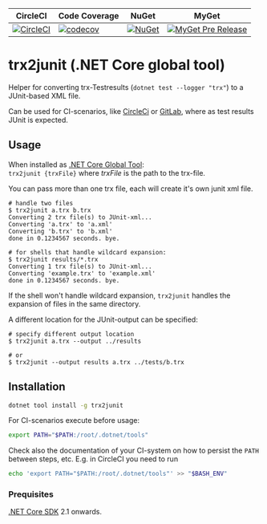 | CircleCI | Code Coverage | NuGet | MyGet |  
| -- | -- | -- | -- |  
| [![CircleCI](https://circleci.com/gh/gfoidl/trx2junit/tree/master.svg?style=svg)](https://circleci.com/gh/gfoidl/trx2junit/tree/master)| [![codecov](https://codecov.io/gh/gfoidl/trx2junit/branch/master/graph/badge.svg)](https://codecov.io/gh/gfoidl/trx2junit) | [![NuGet](https://img.shields.io/nuget/v/trx2junit.svg?style=flat-square)](https://www.nuget.org/packages/trx2junit/) | [![MyGet Pre Release](https://img.shields.io/myget/gfoidl/vpre/trx2junit.svg?style=flat-square)](https://www.myget.org/feed/gfoidl/package/nuget/trx2junit) |  

# trx2junit (.NET Core global tool)

Helper for converting trx-Testresults (`dotnet test --logger "trx"`) to a JUnit-based XML file.  

Can be used for CI-scenarios, like [CircleCi](https://circleci.com/) or [GitLab](https://docs.gitlab.com/ee/ci/junit_test_reports.html), where as test results JUnit is expected.

## Usage

When installed as [.NET Core Global Tool](https://natemcmaster.com/blog/2018/05/12/dotnet-global-tools/):   
`trx2junit {trxFile}` where _trxFile_ is the path to the trx-file.

You can pass more than one trx file, each will create it's own junit xml file.

```console
# handle two files
$ trx2junit a.trx b.trx
Converting 2 trx file(s) to JUnit-xml...
Converting 'a.trx' to 'a.xml'
Converting 'b.trx' to 'b.xml'
done in 0.1234567 seconds. bye.

# for shells that handle wildcard expansion:
$ trx2junit results/*.trx
Converting 1 trx file(s) to JUnit-xml...
Converting 'example.trx' to 'example.xml'
done in 0.1234567 seconds. bye.
```
If the shell won't handle wildcard expansion, `trx2junit` handles the expansion of files in the same directory.

A different location for the JUnit-output can be specified:

```console
# specify different output location
$ trx2junit a.trx --output ../results

# or
$ trx2junit --output results a.trx ../tests/b.trx
```

## Installation

```sh
dotnet tool install -g trx2junit
```

For CI-scenarios execute before usage:
```sh
export PATH="$PATH:/root/.dotnet/tools"
```
Check also the documentation of your CI-system on how to persist the `PATH` between steps, etc.
E.g. in CircleCI you need to run
```sh
echo 'export PATH="$PATH:/root/.dotnet/tools"' >> "$BASH_ENV"
```

### Prequisites

[.NET Core SDK](https://dotnet.microsoft.com/download) 2.1 onwards.
